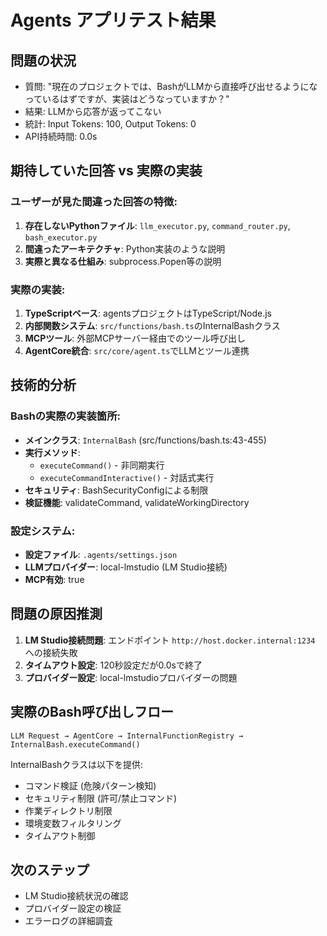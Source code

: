 # Agents アプリテスト結果

## 問題の状況
- 質問: "現在のプロジェクトでは、BashがLLMから直接呼び出せるようになっているはずですが、実装はどうなっていますか？"
- 結果: LLMから応答が返ってこない
- 統計: Input Tokens: 100, Output Tokens: 0
- API持続時間: 0.0s

## 期待していた回答 vs 実際の実装

### ユーザーが見た間違った回答の特徴:
1. **存在しないPythonファイル**: `llm_executor.py`, `command_router.py`, `bash_executor.py`
2. **間違ったアーキテクチャ**: Python実装のような説明
3. **実際と異なる仕組み**: subprocess.Popen等の説明

### 実際の実装:
1. **TypeScriptベース**: agentsプロジェクトはTypeScript/Node.js
2. **内部関数システム**: `src/functions/bash.ts`のInternalBashクラス
3. **MCPツール**: 外部MCPサーバー経由でのツール呼び出し
4. **AgentCore統合**: `src/core/agent.ts`でLLMとツール連携

## 技術的分析

### Bashの実際の実装箇所:
- **メインクラス**: `InternalBash` (src/functions/bash.ts:43-455)
- **実行メソッド**: 
  - `executeCommand()` - 非同期実行
  - `executeCommandInteractive()` - 対話式実行
- **セキュリティ**: BashSecurityConfigによる制限
- **検証機能**: validateCommand, validateWorkingDirectory

### 設定システム:
- **設定ファイル**: `.agents/settings.json` 
- **LLMプロバイダー**: local-lmstudio (LM Studio接続)
- **MCP有効**: true

## 問題の原因推測

1. **LM Studio接続問題**: エンドポイント `http://host.docker.internal:1234` への接続失敗
2. **タイムアウト設定**: 120秒設定だが0.0sで終了
3. **プロバイダー設定**: local-lmstudioプロバイダーの問題

## 実際のBash呼び出しフロー

```
LLM Request → AgentCore → InternalFunctionRegistry → InternalBash.executeCommand()
```

InternalBashクラスは以下を提供:
- コマンド検証 (危険パターン検知)
- セキュリティ制限 (許可/禁止コマンド)
- 作業ディレクトリ制限
- 環境変数フィルタリング
- タイムアウト制御

## 次のステップ
- LM Studio接続状況の確認
- プロバイダー設定の検証
- エラーログの詳細調査